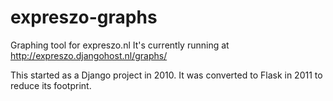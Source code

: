 expreszo-graphs
===============

Graphing tool for expreszo.nl
It's currently running at http://expreszo.djangohost.nl/graphs/

This started as a Django project in 2010. It was converted to Flask in 2011 to reduce its footprint.
